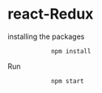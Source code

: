 # react-Redux

installing the packages

                npm install
                
                
Run

                npm start
